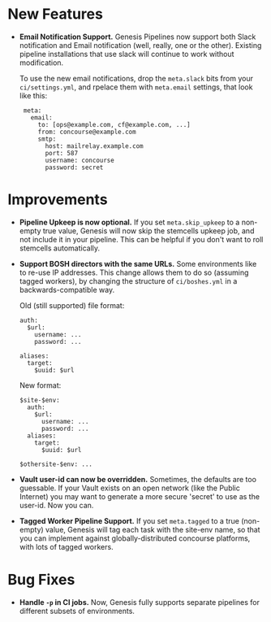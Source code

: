 # New Features

- **Email Notification Support.**
  Genesis Pipelines now support both Slack notification and Email
  notification (well, really, one or the other).  Existing pipeline
  installations that use slack will continue to work without modification.

  To use the new email notifications, drop the `meta.slack` bits from your
  `ci/settings.yml`, and rpelace them with `meta.email` settings, that
  look like this:

  ```
   meta:
     email:
       to: [ops@example.com, cf@example.com, ...]
       from: concourse@example.com
       smtp:
         host: mailrelay.example.com
         port: 587
         username: concourse
         password: secret
  ```

# Improvements

- **Pipeline Upkeep is now optional.**
  If you set `meta.skip_upkeep` to a non-empty true value, Genesis will
  now skip the stemcells upkeep job, and not include it in your pipeline.
  This can be helpful if you don't want to roll stemcells automatically.

- **Support BOSH directors with the same URLs.**
  Some environments like to re-use IP addresses.  This change allows them
  to do so (assuming tagged workers), by changing the structure of
  `ci/boshes.yml` in a backwards-compatible way.

  Old (still supported) file format:

  ```
  auth:
    $url:
      username: ...
      password: ...

  aliases:
    target:
      $uuid: $url
  ```

  New format:

  ```
  $site-$env:
    auth:
      $url:
        username: ...
        password: ...
    aliases:
      target:
        $uuid: $url

  $othersite-$env: ...
  ```

- **Vault user-id can now be overridden.**
  Sometimes, the defaults are too guessable.  If your Vault exists on an
  open network (like the Public Internet) you may want to generate a more
  secure 'secret' to use as the user-id.  Now you can.

- **Tagged Worker Pipeline Support.**
  If you set `meta.tagged` to a true (non-empty) value, Genesis will tag
  each task with the site-env name, so that you can implement against
  globally-distributed concourse platforms, with lots of tagged workers.

# Bug Fixes

- **Handle `-p` in CI jobs.**  Now, Genesis fully supports
  separate pipelines for different subsets of environments.
